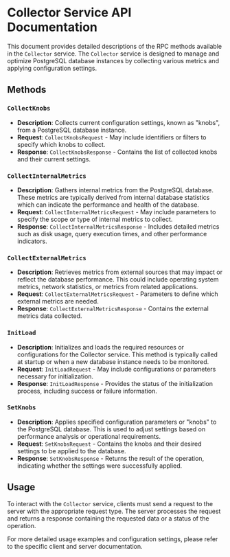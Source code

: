 # Collector Service API Documentation

This document provides detailed descriptions of the RPC methods available in the `Collector` service. The `Collector` service is designed to manage and optimize PostgreSQL database instances by collecting various metrics and applying configuration settings.

## Methods

### `CollectKnobs`

- **Description**: Collects current configuration settings, known as "knobs", from a PostgreSQL database instance.
- **Request**: `CollectKnobsRequest` - May include identifiers or filters to specify which knobs to collect.
- **Response**: `CollectKnobsResponse` - Contains the list of collected knobs and their current settings.

### `CollectInternalMetrics`

- **Description**: Gathers internal metrics from the PostgreSQL database. These metrics are typically derived from internal database statistics which can indicate the performance and health of the database.
- **Request**: `CollectInternalMetricsRequest` - May include parameters to specify the scope or type of internal metrics to collect.
- **Response**: `CollectInternalMetricsResponse` - Includes detailed metrics such as disk usage, query execution times, and other performance indicators.

### `CollectExternalMetrics`

- **Description**: Retrieves metrics from external sources that may impact or reflect the database performance. This could include operating system metrics, network statistics, or metrics from related applications.
- **Request**: `CollectExternalMetricsRequest` - Parameters to define which external metrics are needed.
- **Response**: `CollectExternalMetricsResponse` - Contains the external metrics data collected.

### `InitLoad`

- **Description**: Initializes and loads the required resources or configurations for the Collector service. This method is typically called at startup or when a new database instance needs to be monitored.
- **Request**: `InitLoadRequest` - May include configurations or parameters necessary for initialization.
- **Response**: `InitLoadResponse` - Provides the status of the initialization process, including success or failure information.

### `SetKnobs`

- **Description**: Applies specified configuration parameters or "knobs" to the PostgreSQL database. This is used to adjust settings based on performance analysis or operational requirements.
- **Request**: `SetKnobsRequest` - Contains the knobs and their desired settings to be applied to the database.
- **Response**: `SetKnobsResponse` - Returns the result of the operation, indicating whether the settings were successfully applied.

## Usage

To interact with the `Collector` service, clients must send a request to the server with the appropriate request type. The server processes the request and returns a response containing the requested data or a status of the operation.

For more detailed usage examples and configuration settings, please refer to the specific client and server documentation.

